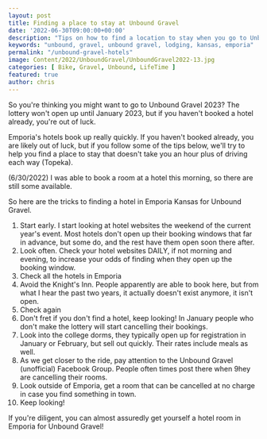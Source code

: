 ```yaml
---
layout: post
title: Finding a place to stay at Unbound Gravel
date: '2022-06-30T09:00:00+00:00'
description: "Tips on how to find a location to stay when you go to Unbound Gravel"
keywords: "unbound, gravel, unbound gravel, lodging, kansas, emporia"
permalink: "/unbound-gravel-hotels"
image: Content/2022/UnboundGravel/UnboundGravel2022-13.jpg
categories: [ Bike, Gravel, Unbound, LifeTime ]
featured: true
author: chris
---
```

So you're thinking you might want to go to Unbound Gravel 2023? The lottery won't open up until January 2023, but if you haven't booked a hotel already, you're out of luck.

Emporia's hotels book up really quickly. If you haven't booked already, you are likely out of luck, but if you follow some of the tips below, we'll try to help you find a place to stay that doesn't take you an hour plus of driving each way (Topeka).

(6/30/2022) I was able to book a room at a hotel this morning, so there are still some available.

So here are the tricks to finding a hotel in Emporia Kansas for Unbound Gravel.

1. Start early. I start looking at hotel websites the weekend of the current year's event. Most hotels don't open up their booking windows that far in advance, but some do, and the rest have them open soon there after.
2. Look often. Check your hotel websites DAILY, if not morning and evening, to increase your odds of finding when they open up the booking window.
3. Check all the hotels in Emporia
4. Avoid the Knight's Inn. People apparently are able to book here, but from what I hear the past two years, it actually doesn't exist anymore, it isn't open.
5. Check again
6. Don't fret if you don't find a hotel, keep looking! In January people who don't make the lottery will start cancelling their bookings.
7. Look into the college dorms, they typically open up for registration in January or February, but sell out quickly. Their rates include meals as well.
8. As we get closer to the ride, pay attention to the Unbound Gravel (unofficial) Facebook Group. People often times post there when 9hey are cancelling their rooms.
10. Look outside of Emporia, get a room that can be cancelled at no charge in case you find something in town.
11. Keep looking!


If you're diligent, you can almost assuredly get yourself a hotel room in Emporia for Unbound Gravel!
